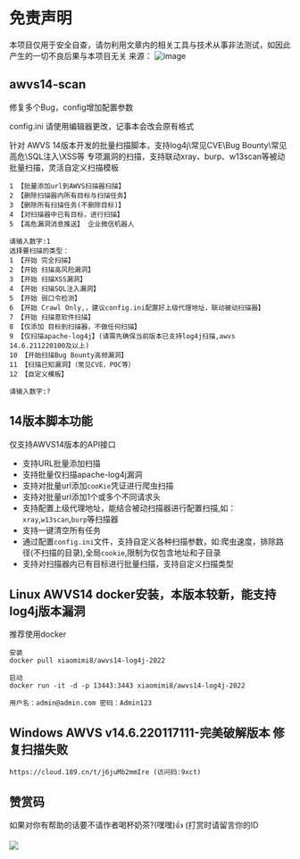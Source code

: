 # 免责声明
本项目仅用于安全自查，请勿利用文章内的相关工具与技术从事非法测试，如因此产生的一切不良后果与本项目无关
来源：
![image](https://user-images.githubusercontent.com/50769953/156727578-128466d6-b697-4ec7-9b86-802ae21b988a.png)


## awvs14-scan
修复多个Bug，config增加配置参数

config.ini 请使用编辑器更改，记事本会改会原有格式

针对 AWVS 14版本开发的批量扫描脚本，支持log4j\常见CVE\Bug Bounty\常见高危\SQL注入\XSS等 专项漏洞的扫描，支持联动xray、burp、w13scan等被动批量扫描，灵活自定义扫描模板

```
1 【批量添加url到AWVS扫描器扫描】
2 【删除扫描器内所有目标与扫描任务】
3 【删除所有扫描任务(不删除目标)】
4 【对扫描器中已有目标，进行扫描】 
5 【高危漏洞消息推送】 企业微信机器人
    
请输入数字:1
选择要扫描的类型：
1 【开始 完全扫描】
2 【开始 扫描高风险漏洞】
3 【开始 扫描XSS漏洞】
4 【开始 扫描SQL注入漏洞】
5 【开始 弱口令检测】
6 【开始 Crawl Only,，建议config.ini配置好上级代理地址，联动被动扫描器】
7 【开始 扫描意软件扫描】
8 【仅添加 目标到扫描器，不做任何扫描】
9 【仅扫描apache-log4j】(请需先确保当前版本已支持log4j扫描,awvs 14.6.211220100及以上)
10 【开始扫描Bug Bounty高频漏洞】
11 【扫描已知漏洞】（常见CVE，POC等）
12 【自定义模板】

请输入数字:?
```

## 14版本脚本功能  
仅支持AWVS14版本的API接口
* 支持URL批量添加扫描
* 支持批量仅扫描apache-log4j漏洞
* 支持对批量url添加`cooKie`凭证进行爬虫扫描
* 支持对批量url添加1个或多个不同请求头
* 支持配置上级代理地址，能结合被动扫描器进行配置扫描,如：`xray`,`w13scan`,`burp`等扫描器
* 支持一键清空所有任务
* 通过配置`config.ini`文件，支持自定义各种扫描参数，如:爬虫速度，排除路径(不扫描的目录),全局`cookie`,限制为仅包含地址和子目录
* 支持对扫描器内已有目标进行批量扫描，支持自定义扫描类型



## Linux AWVS14 docker安装，本版本较新，能支持log4j版本漏洞
推荐使用docker 
```
安装
docker pull xiaomimi8/awvs14-log4j-2022

启动
docker run -it -d -p 13443:3443 xiaomimi8/awvs14-log4j-2022

用户名：admin@admin.com 密码：Admin123
```

## Windows AWVS v14.6.220117111-完美破解版本 修复扫描失败
```
https://cloud.189.cn/t/j6juMb2mmIre (访问码:9xct)  

```

## 赞赏码
如果对你有帮助的话要不请作者喝杯奶茶?(嘿嘿)👍 (打赏时请留言你的ID

![](https://s3.bmp.ovh/imgs/2022/02/185eb77e0285777a.png)


